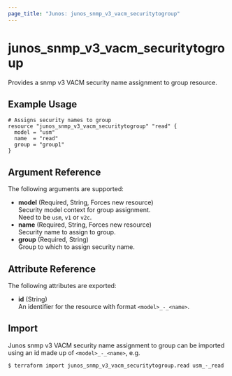 ```yaml
---
page_title: "Junos: junos_snmp_v3_vacm_securitytogroup"
---
```


# junos_snmp_v3_vacm_securitytogroup

Provides a snmp v3 VACM security name assignment to group resource.

## Example Usage

```hcl
# Assigns security names to group
resource "junos_snmp_v3_vacm_securitytogroup" "read" {
  model = "usm"
  name  = "read"
  group = "group1"
}
```

## Argument Reference

The following arguments are supported:

- **model** (Required, String, Forces new resource)  
  Security model context for group assignment.  
  Need to be `usm`, `v1` or `v2c`.
- **name** (Required, String, Forces new resource)  
  Security name to assign to group.
- **group** (Required, String)  
  Group to which to assign security name.

## Attribute Reference

The following attributes are exported:

- **id** (String)  
  An identifier for the resource with format `<model>_-_<name>`.

## Import

Junos snmp v3 VACM security name assignment to group can be imported using an id made up of
`<model>_-_<name>`, e.g.

```shell
$ terraform import junos_snmp_v3_vacm_securitytogroup.read usm_-_read
```
